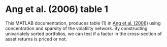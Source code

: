 # Ang et al. (2006) table 1
This MATLAB documentation, produces table (1) in [Ang et al. (2006)](https://onlinelibrary.wiley.com/doi/10.1111/j.1540-6261.2006.00836.x) using concentration and sparsity of the volatility network. By constructing univariately sorted portfolios, we can test if a factor in the cross-section of asset returns is priced or not.
